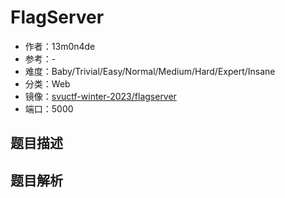 # FlagServer

- 作者：13m0n4de
- 参考：-
- 难度：Baby/Trivial/Easy/Normal/Medium/Hard/Expert/Insane
- 分类：Web
- 镜像：[svuctf-winter-2023/flagserver](https://ghcr.io/svuctf/svuctf-winter-2023/flagserver:latest)
- 端口：5000

## 题目描述

<description>

## 题目解析

<analysis>

